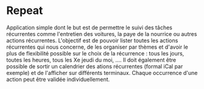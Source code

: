 Repeat
======
Application simple dont le but est de permettre le suivi des tâches récurrentes comme l'entretien des voitures, la paye de la nourrice ou autres actions récurrentes.
L'objectif est de pouvoir lister toutes les actions récurrentes qui nous concerne, de les organiser par thèmes et d'avoir le plus de flexibilité possible sur le choix de la récurrence :
tous les jours, toutes les heures, tous les Xe jeudi du moi, ....
Il doit également être possible de sortir un calendrier des ations récurrentes (formal iCal par exemple) et de l'afficher sur différents terminaux.
Chaque occurrence d'une action peut être validée individuellement.
